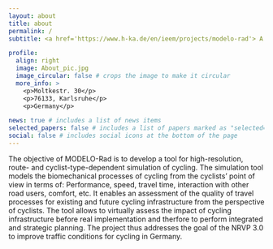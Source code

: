 ```yaml
---
layout: about
title: about
permalink: /
subtitle: <a href='https://www.h-ka.de/en/ieem/projects/modelo-rad'> A project at the Hochschule Karlsruhe</a>.

profile:
  align: right
  image: About_pic.jpg
  image_circular: false # crops the image to make it circular
  more_info: >
    <p>Moltkestr. 30</p>
    <p>76133, Karlsruhe</p>
    <p>Germany</p>

news: true # includes a list of news items
selected_papers: false # includes a list of papers marked as "selected={true}"
social: false # includes social icons at the bottom of the page
---
```


The objective of MODELO-Rad is to develop a tool for high-resolution, route- and cyclist-type-dependent simulation of cycling. The simulation tool models the biomechanical processes of cycling from the cyclists’ point of view in terms of: Performance, speed, travel time, interaction with other road users, comfort, etc. It enables an assessment of the quality of travel processes for existing and future cycling infrastructure from the perspective of cyclists. The tool allows to virtually assess the impact of cycling infrastructure before real implementation and therfore to perform integrated and strategic planning. The project thus addresses the goal of the NRVP 3.0 to improve traffic conditions for cycling in Germany.